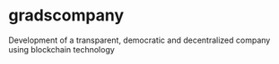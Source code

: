 # gradscompany
Development of a transparent, democratic and decentralized company using blockchain technology
